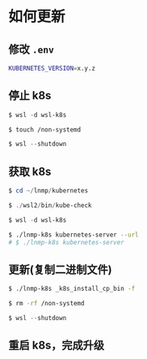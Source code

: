 # 如何更新

## 修改 `.env`

```bash
KUBERNETES_VERSION=x.y.z
```

## 停止 k8s

```powershell
$ wsl -d wsl-k8s
```

```bash
$ touch /non-systemd
```

```powershell
$ wsl --shutdown
```

## 获取 k8s

```powershell
$ cd ~/lnmp/kubernetes

$ ./wsl2/bin/kube-check

$ wsl -d wsl-k8s
```

```bash
$ ./lnmp-k8s kubernetes-server --url
# $ ./lnmp-k8s kubernetes-server
```

## 更新(复制二进制文件)

```bash
$ ./lnmp-k8s _k8s_install_cp_bin -f

$ rm -rf /non-systemd
```

```powershell
$ wsl --shutdown
```

## 重启 k8s，完成升级
